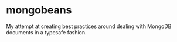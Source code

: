 mongobeans
==========

My attempt at creating best practices around dealing with MongoDB documents in a typesafe fashion.